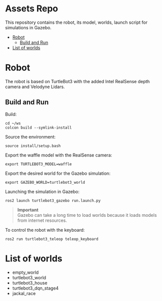 Assets Repo
=============================
This repository contains the robot, its model, worlds, launch script for simulations in Gazebo.
- [Robot](#Robot)
    - [Build and Run](#Build-and-Run)
- [List of worlds](#List-of-worlds)

# Robot
The robot is based on TurtleBot3 with the added Intel RealSense depth camera and Velodyne Lidars.

## Build and Run
Build:
```
cd ~/ws
colcon build --symlink-install
```

Source the environment:
```
source install/setup.bash
```

Export the waffle model with the RealSense camera:
```
export TURTLEBOT3_MODEL=waffle
```

Export the desired world for the Gazebo simulation:
```
export GAZEBO_WORLD=turtlebot3_world
```

Launching the simulation in Gazebo:  
```
ros2 launch turtlebot3_gazebo run.launch.py
```
> **Important**  
> Gazebo can take a long time to load worlds because it loads models from internet resources.

To control the robot with the keyboard:  
```
ros2 run turtlebot3_teleop teleop_keyboard
```

# List of worlds
- empty_world
- turtlebot3_world
- turtlebot3_house
- turtlebot3_dqn_stage4
- jackal_race
